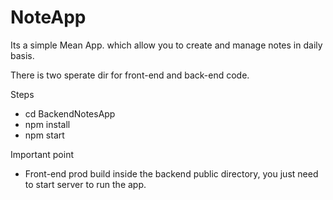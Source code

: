 # NoteApp
Its a simple Mean App. which allow you to create and manage notes in daily basis.

There is two sperate dir for front-end and back-end code.


Steps

* cd BackendNotesApp
* npm install
* npm start


Important point
* Front-end prod build inside the backend public directory, you just need to start server to run the app.
